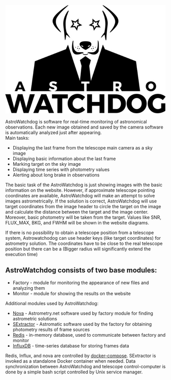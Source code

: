 ![logo](./logo.jpg)

AstroWatchdog is software for real-time monitoring of astronomical observations.
Each new image obtained and saved by the camera software is automatically analyzed just after appearing.<br>
Main tasks:
<ul>
<li> Displaying the last frame from the telescope main camera as a sky image </li>
<li> Displaying basic information about the last frame </li>
<li> Marking target on the sky image </li>
<li> Displaying time series with photometry values </li>
<li> Alerting about long brake in observations </li>
</ul>

The basic task of the AstroWatchdog is just showing images with the basic information on the website. However, if approximate telescope pointing 
coordinates are available, AstroWatchdog will make an attempt to solve images astrometrically. 
If the solution is correct, AstroWatchdog will use target coordinates from the image header to circle the target on the image and 
calculate the distance between the target and the image center.
Moreover, basic photometry will be taken from the target. Values like SNR, FLUX_MAX, BKG, and FWHM will be shown in the website diagrams.

If there is no possibility to obtain a telescope position from a telescope system, Astrowatchodog can use header keys (like target coordinates)
for astrometry solution. 
The coordinates have to be close to the real telescope position but there can be a (Bigger radius will significantly extend the execution time) 

AstroWatchdog consists of two base modules: 
-----
- Factory - module for monitoring the appearance of new files and analyzing them </li>
- Monitor - module for showing the results on the website </li>

Additional modules used by AstroWatchdog: 

- [Nova](http://nova.astrometry.net) - Astrometry.net software used by factory module for finding astrometric solutions </li>
- [SExtractor](https://www.astromatic.net/software/sextractor) - Astromatic software used by the factory for obtaining photometry results of frame sources </li>
- [Redis](https://redis.io/) - in-memory database, used to communicate between factory and monitor </li>
- [InfluxDB](https://www.influxdata.com/) - time-series database for storing frames data </li>

Redis, Influx, and nova are controlled by [docker-compose](https://docs.docker.com/compose/). SExtractor is invoked as a standalone Docker container when needed.
Data synchronization between AstroWatchdog and telescope control-computer is done by a simple bash script controlled by Unix service manager.

